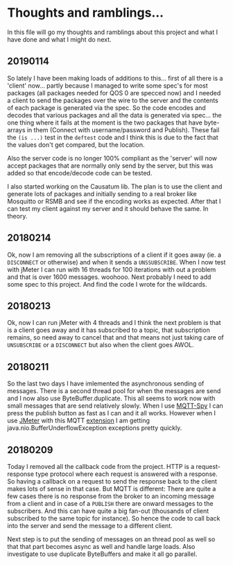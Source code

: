 # Thoughts and ramblings...

In this file will go my thoughts and ramblings about this project and what I have done and what I might do next.

## 20190114

So lately I have been making loads of additions to this... first of all there is a 'client' now... partly because I managed to write some spec's for most packages (all packages needed for QOS 0 are specced now) and I needed a client to send the packages over the wire to the server and the contents of each package is generated via the spec. So the code encodes and decodes that various packages and all the data is generated via spec... the one thing where it fails at the moment is the two packages that have byte-arrays in them (Connect with username/password and Publish). These fail the ```(is ...)``` test in the ```deftest``` code and I think this is due to the fact that the values don't get compared, but the location.

Also the server code is no longer 100% compliant as the 'server' will now accept packages that are normally only send by the server, but this was added so that encode/decode code can be tested.

I also started working on the Causatum lib. The plan is to use the client and generate lots of packages and initially sending to a real broker like Mosquitto or RSMB and see if the encoding works as expected. After that I can test my client against my server and it should behave the same. In theory. 

## 20180214

Ok, now I am removing all the subscriptions of a client if it goes away (ie. a `DISCONNECT` or otherwise) and when it sends a `UNSSUBSCRIBE`. When I now test with jMeter I can run with 16 threads for 100 iterations with out a problem and that is over 1600 messages. woohooo. Next probably I need to add some spec to this project. And find the code I wrote for the wildcards.

## 20180213

Ok, now I can run jMeter with 4 threads and I think the next problem is that is a client goes away and it has subscribed to a topic, that subscription remains, so need away to cancel that and that means not just taking care of `UNSUBSCRIBE` or a `DISCONNECT` but also when the client goes AWOL.

## 20180211

So the last two days I have imlemented the asynchronous sending of messages. There is a second thread pool for when the messages are send and I now also use ByteBuffer.duplicate. This all seems to work now with small messages that are send relatively slowly. When I use [MQTT-Spy](https://github.com/eclipse/paho.mqtt-spy/wiki) I can press the publish button as fast as I can and it all works. However when I use [JMeter](http://jmeter.apache.org/) with this MQTT [extension](https://github.com/emqtt/mqtt-jmeter) I am getting java.nio.BufferUnderflowException exceptions pretty quickly.

## 20180209

Today I removed all the callback code from the project. HTTP is a request-response type protocol where each request is answered with a response. So having a callback on a request to send the response back to the client makes lots of sense in that case. But MQTT is different: There are quite a few cases there is no response from the broker to an incoming message from a client and in case of a `PUBLISH` there are onward messages to the subscribers. And this can have quite a big fan-out (thousands of client subscribed to the same topic for instance). So hence the code to call back into the server and send the message to a different client.

Next step is to put the sending of messages on an thread pool as well so that that part becomes async as well and handle large loads. Also investigate to use duplicate ByteBuffers and make it all go parallel.
